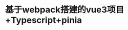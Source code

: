 <!--
 * @Description: 
 * @Author: 李昶
 * @Date: 2022-05-23 09:57:15
 * @LastEditors: 李昶
 * @LastEditTime: 2022-08-26 10:54:17
 * @Profile: 一个比较废柴的前端开发
-->
# 基于webpack搭建的vue3项目 +Typescript+pinia